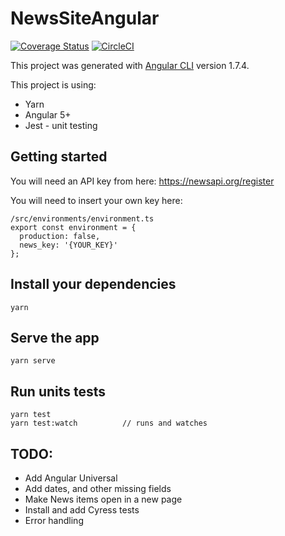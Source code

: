 # NewsSiteAngular

[![Coverage Status](https://coveralls.io/repos/github/wmgregory/news-site-angular/badge.svg?branch=master&service=github)](https://coveralls.io/github/wmgregory/news-site-angular?branch=master)
[![CircleCI](https://circleci.com/gh/wmgregory/news-site-angular.svg?style=svg)](https://circleci.com/gh/wmgregory/news-site-angular)

This project was generated with [Angular CLI](https://github.com/angular/angular-cli) version 1.7.4.

This project is using:
- Yarn
- Angular 5+
- Jest - unit testing

## Getting started

You will need an API key from here: https://newsapi.org/register

You will need to insert your own key here:

```
/src/environments/environment.ts
export const environment = {
  production: false,
  news_key: '{YOUR_KEY}'
};

```


## Install your dependencies
```
yarn
```

## Serve the app
```
yarn serve
```

## Run units tests
```
yarn test
yarn test:watch          // runs and watches
```

## TODO:
- Add Angular Universal
- Add dates, and other missing fields
- Make News items open in a new page
- Install and add Cyress tests
- Error handling

